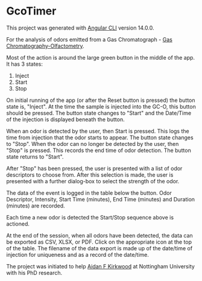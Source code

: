 # GcoTimer

This project was generated with [Angular CLI](https://github.com/angular/angular-cli) version 14.0.0.

For the analysis of odors emitted from a Gas Chromatograph - [Gas Chromatography-Olfactometry](https://en.wikipedia.org/wiki/Gas_chromatography-olfactometry).

Most of the action is around the large green button in the middle of the app.  It has 3 states:
1. Inject
2. Start
3. Stop

On initial running of the app (or after the Reset button is pressed) the button state is, "Inject".
At the time the sample is injected into the GC-O, this button should be pressed. The button state changes to "Start" and the Date/Time of the injection is displayed beneath the button.

When an odor is detected by the user, then Start is pressed.  This logs the time from injection that the odor starts to appear.  The button state changes to "Stop".
When the odor can no longer be detected by the user, then "Stop" is pressed.  This records the end time of odor detection.  The button state returns to "Start".

After "Stop" has been pressed, the user is presented with a list of odor descriptors to choose from. After this selection is made, the user is presented with a further dialog-box to select the strength of the odor.

The data of the event is logged in the table below the button.  Odor Descriptor, Intensity, Start Time (minutes), End Time (minutes) and Duration (minutes) are recorded.

Each time a new odor is detected the Start/Stop sequence above is actioned.

At the end of the session, when all odors have been detected, the data can be exported as CSV, XLSX, or PDF. Click on the appropriate icon at the top of the table.
The filename of the data export is made up of the date/time of injection for uniqueness and as a record of the date/time.

The project was initiated to help [Aidan F Kirkwood](https://twitter.com/aidanolide) at Nottingham University with his PhD research.